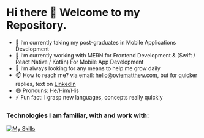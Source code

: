 # Hi there 👋 Welcome to my Repository.

- 🔭 I’m currently taking my post-graduates in Mobile Applications Development
- 🌱 I’m currently working with MERN for Frontend Development & (Swift / React Native / Kotlin) For Mobile App Development
- 🤔 I’m always looking for any means to help me grow daily
- 📫 How to reach me? via email: hello@oviematthew.com, but for quicker replies, text on <a href="https://www.linkedin.com/in/matthew-ovie-enamuotor-9992b6132/">LinkedIn</a>
- 😄 Pronouns: He/Him/His
- ⚡ Fun fact: I grasp new languages, concepts really quickly


### Technologies I am familiar, with and work with: 

[![My Skills](https://skillicons.dev/icons?i=html,css,bootstrap,tailwind,sass,js,java,jquery,nodejs,sqlite,firebase,swift,react,redux,vercel,postman,docker,express,androidstudio,vscode,git,wordpress,photoshop,illustrator,figma,netlify)](https://skillicons.dev)









